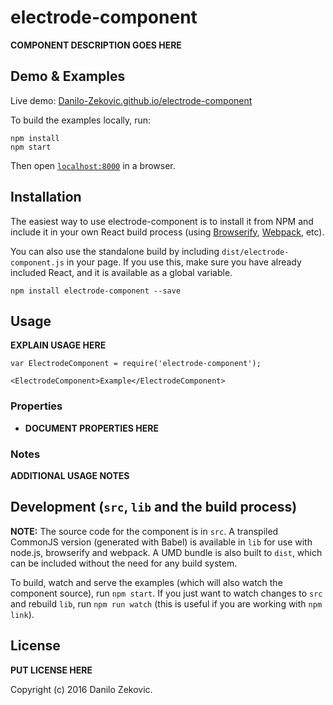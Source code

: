 # electrode-component 

__COMPONENT DESCRIPTION GOES HERE__


## Demo & Examples

Live demo: [Danilo-Zekovic.github.io/electrode-component](http://Danilo-Zekovic.github.io/electrode-component/)

To build the examples locally, run:

```
npm install
npm start
```

Then open [`localhost:8000`](http://localhost:8000) in a browser.


## Installation

The easiest way to use electrode-component is to install it from NPM and include it in your own React build process (using [Browserify](http://browserify.org), [Webpack](http://webpack.github.io/), etc).

You can also use the standalone build by including `dist/electrode-component.js` in your page. If you use this, make sure you have already included React, and it is available as a global variable.

```
npm install electrode-component --save
```


## Usage

__EXPLAIN USAGE HERE__

```
var ElectrodeComponent = require('electrode-component');

<ElectrodeComponent>Example</ElectrodeComponent>
```

### Properties

* __DOCUMENT PROPERTIES HERE__

### Notes

__ADDITIONAL USAGE NOTES__


## Development (`src`, `lib` and the build process)

**NOTE:** The source code for the component is in `src`. A transpiled CommonJS version (generated with Babel) is available in `lib` for use with node.js, browserify and webpack. A UMD bundle is also built to `dist`, which can be included without the need for any build system.

To build, watch and serve the examples (which will also watch the component source), run `npm start`. If you just want to watch changes to `src` and rebuild `lib`, run `npm run watch` (this is useful if you are working with `npm link`).

## License

__PUT LICENSE HERE__

Copyright (c) 2016 Danilo Zekovic.

